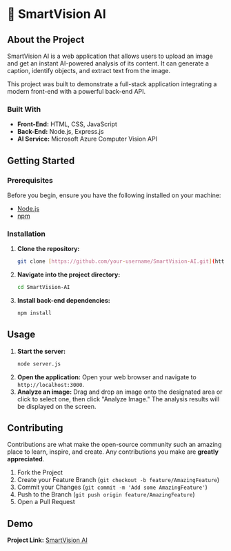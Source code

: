 # 🚀 SmartVision AI

## About the Project
SmartVision AI is a web application that allows users to upload an image and get an instant AI-powered analysis of its content. It can generate a caption, identify objects, and extract text from the image.

This project was built to demonstrate a full-stack application integrating a modern front-end with a powerful back-end API.

### Built With
* **Front-End:** HTML, CSS, JavaScript
* **Back-End:** Node.js, Express.js
* **AI Service:** Microsoft Azure Computer Vision API

## Getting Started

### Prerequisites
Before you begin, ensure you have the following installed on your machine:
* [Node.js](https://nodejs.org/)
* [npm](https://www.npmjs.com/)

### Installation

1.  **Clone the repository:**
    ```bash
    git clone [https://github.com/your-username/SmartVision-AI.git](https://github.com/your-username/SmartVision-AI.git)
    ```
2.  **Navigate into the project directory:**
    ```bash
    cd SmartVision-AI
    ```
3.  **Install back-end dependencies:**
    ```bash
    npm install
    ```

## Usage

1.  **Start the server:**
    ```bash
    node server.js
    ```
2.  **Open the application:**
    Open your web browser and navigate to `http://localhost:3000`.
3.  **Analyze an image:**
    Drag and drop an image onto the designated area or click to select one, then click "Analyze Image." The analysis results will be displayed on the screen.

## Contributing

Contributions are what make the open-source community such an amazing place to learn, inspire, and create. Any contributions you make are **greatly appreciated**.

1.  Fork the Project
2.  Create your Feature Branch (`git checkout -b feature/AmazingFeature`)
3.  Commit your Changes (`git commit -m 'Add some AmazingFeature'`)
4.  Push to the Branch (`git push origin feature/AmazingFeature`)
5.  Open a Pull Request

## Demo
**Project Link:** [SmartVision AI](https://smartvision-app-dkgwgmfpgnbhanck.eastasia-01.azurewebsites.net/)
